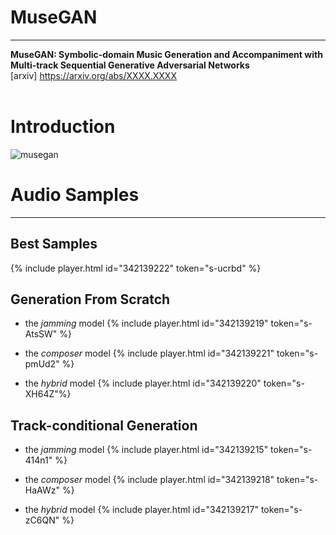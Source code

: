 # MuseGAN
---
**MuseGAN: Symbolic-domain Music Generation and Accompaniment with Multi-track Sequential Generative Adversarial Networks**  
[arxiv] https://arxiv.org/abs/XXXX.XXXX
<br><br>  

# Introduction
![musegan](https://github.com/salu133445/musegan/master/fig/musegan.png "musegan")

# Audio Samples
---
## Best Samples
{% include player.html id="342139222" token="s-ucrbd" %}

## Generation From Scratch
- the *jamming* model
{% include player.html id="342139219" token="s-AtsSW" %}

- the *composer* model
{% include player.html id="342139221" token="s-pmUd2" %}

- the *hybrid* model
{% include player.html id="342139220" token="s-XH64Z"%}

## Track-conditional Generation
- the *jamming* model
{% include player.html id="342139215" token="s-414n1" %}

- the *composer* model
{% include player.html id="342139218" token="s-HaAWz" %}

- the *hybrid* model
{% include player.html id="342139217" token="s-zC6QN" %}
